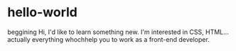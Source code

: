 # hello-world
beggining
Hi,
I'd like to learn something new. I'm interested in CSS, HTML... actually everything whochhelp you to work as a front-end developer.
